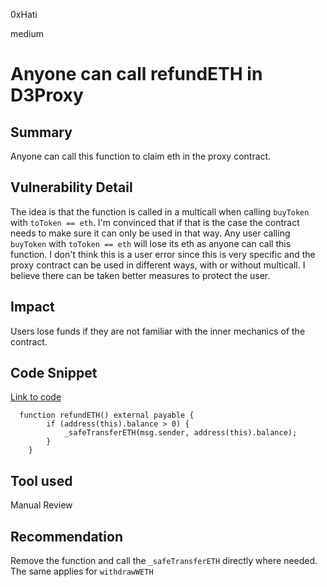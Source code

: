 0xHati

medium

# Anyone can call refundETH in D3Proxy

## Summary
Anyone can call this function to claim eth in the proxy contract.
## Vulnerability Detail
The idea is that the function is called in a multicall when calling `buyToken` with `toToken == eth`. I'm convinced that if that is the case the contract needs to make sure it can only be used in that way. Any user calling `buyToken` with `toToken == eth` will lose its eth as anyone can call this function. I don't think this is a user error since this is very specific and the proxy contract can be used in different ways, with or without multicall. I believe there can be taken better measures to protect the user.
## Impact
Users lose funds if they are not familiar with the inner mechanics of the contract. 
## Code Snippet
[Link to code](https://github.com/sherlock-audit/2023-06-dodo/blob/main/new-dodo-v3/contracts/DODOV3MM/periphery/D3Proxy.sol#L189)
```solidity
  function refundETH() external payable {
        if (address(this).balance > 0) {
            _safeTransferETH(msg.sender, address(this).balance);
        }
    }
```
## Tool used

Manual Review

## Recommendation
Remove the function and call the `_safeTransferETH` directly where needed. The same applies for `withdrawWETH`